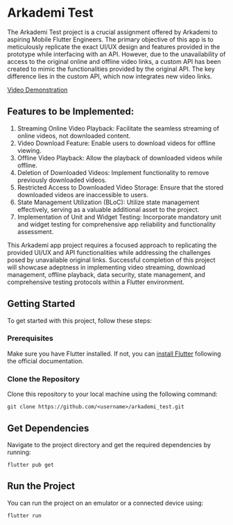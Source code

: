 # Arkademi Test

The Arkademi Test project is a crucial assignment offered by Arkademi to aspiring Mobile Flutter Engineers. The primary objective of this app is to meticulously replicate the exact UI/UX design and features provided in the prototype while interfacing with an API. However, due to the unavailability of access to the original online and offline video links, a custom API has been created to mimic the functionalities provided by the original API. The key difference lies in the custom API, which now integrates new video links.

[Video Demonstration](https://drive.google.com/file/d/1tpuw4kXy1wanIghsYrAHPIMQeNcb1NBP/view?usp=sharing)

## Features to be Implemented:
1. Streaming Online Video Playback: Facilitate the seamless streaming of online videos, not downloaded content.
2. Video Download Feature: Enable users to download videos for offline viewing.
3. Offline Video Playback: Allow the playback of downloaded videos while offline.
4. Deletion of Downloaded Videos: Implement functionality to remove previously downloaded videos.
5. Restricted Access to Downloaded Video Storage: Ensure that the stored downloaded videos are inaccessible to users.
6. State Management Utilization (BLoC): Utilize state management effectively, serving as a valuable additional asset to the project.
7. Implementation of Unit and Widget Testing: Incorporate mandatory unit and widget testing for comprehensive app reliability and functionality assessment.

This Arkademi app project requires a focused approach to replicating the provided UI/UX and API functionalities while addressing the challenges posed by unavailable original links. Successful completion of this project will showcase adeptness in implementing video streaming, download management, offline playback, data security, state management, and comprehensive testing protocols within a Flutter environment.

## Getting Started

To get started with this project, follow these steps:

### Prerequisites

Make sure you have Flutter installed. If not, you can [install Flutter](https://flutter.dev/docs/get-started/install) following the official documentation.

### Clone the Repository

Clone this repository to your local machine using the following command:

```
git clone https://github.com/<username>/arkademi_test.git
```

## Get Dependencies
Navigate to the project directory and get the required dependencies by running:
```
flutter pub get
```

## Run the Project
You can run the project on an emulator or a connected device using:
```
flutter run
```




